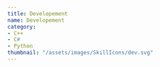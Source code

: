 ```yaml
---
title: Developement
name: Developement
category:
- C++
- C#
- Python
thumbnail: "/assets/images/SkillIcons/dev.svg"
---
```


